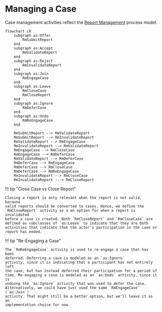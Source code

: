 # Managing a Case

Case management activities reflect the
[Report Management](../process_models/rm/index.md) process model.

```mermaid
flowchart LR
    subgraph as:Offer
        RmSubmitReport
    end
    subgraph as:Accept
        RmValidateReport
    end
    subgraph as:Reject
        RmInvalidateReport
    end
    subgraph as:Join
        RmEngageCase
    end
    subgraph as:Leave
        RmCloseCase
        RmCloseReport
    end
    subgraph as:Ignore
        RmDeferCase
    end
    subgraph as:Undo
        RmReEngageCase
    end

    RmSubmitReport --> RmValidateReport
    RmSubmitReport --> RmInvalidateReport
    RmValidateReport --> RmEngageCase
    RmInvalidateReport --> RmValidateReport
    RmEngageCase --> RmCloseCase
    RmEngageCase --> RmDeferCase
    RmValidateReport --> RmDeferCase
    RmDeferCase --> RmEngageCase
    RmDeferCase --> RmCloseCase
    RmDeferCase --> RmReEngageCase    
    RmInvalidateReport --> RmCloseCase
    RmInvalidateReport -.-> RmCloseReport
```

!!! tip "Close Case vs Close Report"

    Closing a report is only relevant when the report is not valid, because 
    valid reports should be converted to cases. Hence, we define the 
    `RmCloseReport` activity as a an option for when a report is invalidated
    before a case is created. Both `RmCloseReport` and `RmCloseCase` are
    defined as subclasses of `as:Leave` to indicate that they are both
    activities that indicate that the actor's participation in the case or
    report has ended.

!!! tip "Re-Engaging a Case"

    The `RmReEngageCase` activity is used to re-engage a case that has been
    deferred. Deferring a case is modeled as an `as:Ignore`
    activity, since it is indicating that a participant has not entirely left
    the case, but has instead deferred their participation for a period of
    time. Re-engaging a case is modeled as an `as:Undo` activity, since it is
    undoing the `as:Ignore` activity that was used to defer the case.
    Alternatively, we could have just used the same `RmEngageCase` (`as:Join`) 
    activity. That might still be a better option, but we'll leave it as an
    implementation choice for now.
